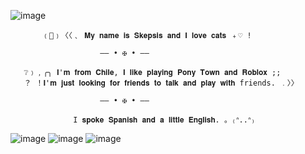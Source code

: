 
![image](https://github.com/user-attachments/assets/3a590475-246d-46ed-a09e-83ec21b2a51a)
    


           ﹙💭﹚〈〈﹑ 𝐌𝐲 𝐧𝐚𝐦𝐞 𝐢𝐬 𝐒𝐤𝐞𝐩𝐬𝐢𝐬 𝐚𝐧𝐝 𝐈 𝐥𝐨𝐯𝐞 𝐜𝐚𝐭𝐬 ﹢♡ ! 
                                        
                        —— • ✠ • ——
                                           
       ❔﹚﹐╭╮ 𝐈'𝐦 𝐟𝐫𝐨𝐦 𝐂𝐡𝐢𝐥𝐞, 𝐈 𝐥𝐢𝐤𝐞 𝐩𝐥𝐚𝐲𝐢𝐧𝐠 𝐏𝐨𝐧𝐲 𝐓𝐨𝐰𝐧 𝐚𝐧𝐝 𝐑𝐨𝐛𝐥𝐨𝐱 ;; 
       ？ ！𝐈'𝐦 𝐣𝐮𝐬𝐭 𝐥𝐨𝐨𝐤𝐢𝐧𝐠 𝐟𝐨𝐫 𝐟𝐫𝐢𝐞𝐧𝐝𝐬 𝐭𝐨 𝐭𝐚𝐥𝐤 𝐚𝐧𝐝 𝐩𝐥𝐚𝐲 𝐰𝐢𝐭𝐡 friends. ﹒〉〉
 
                        —— • ✠ • ——
 
                  I 𝐬𝐩𝐨𝐤𝐞 𝐒𝐩𝐚𝐧𝐢𝐬𝐡 𝐚𝐧𝐝 𝐚 𝐥𝐢𝐭𝐭𝐥𝐞 𝐄𝐧𝐠𝐥𝐢𝐬𝐡. 。₍ᐢ..ᐢ₎
 
 ![image](https://github.com/user-attachments/assets/3d11d977-72bf-4c50-8174-3aa3b5a9ce7d) ![image](https://github.com/user-attachments/assets/d12d88f0-d5fe-4aa9-9a9a-ae42f578bb72) ![image](https://github.com/user-attachments/assets/eed18893-bf23-4564-ba1c-6d85ae2a434e)

